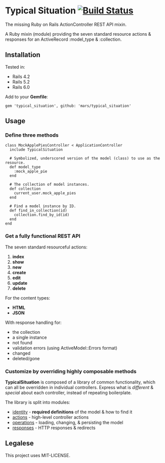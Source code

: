 # Typical Situation [![Build Status](https://travis-ci.org/mars/typical_situation.png)](https://travis-ci.org/mars/typical_situation)

The missing Ruby on Rails ActionController REST API mixin.

A Ruby mixin (module) providing the seven standard resource actions & responses for an ActiveRecord :model_type & :collection.

## Installation

Tested in:

- Rails 4.2
- Rails 5.2
- Rails 6.0

Add to your **Gemfile**:

    gem 'typical_situation', github: 'mars/typical_situation'

## Usage

### Define three methods

    class MockApplePiesController < ApplicationController
      include TypicalSituation

      # Symbolized, underscored version of the model (class) to use as the resource.
      def model_type
        :mock_apple_pie
      end

      # The collection of model instances.
      def collection
        current_user.mock_apple_pies
      end

      # Find a model instance by ID.
      def find_in_collection(id)
        collection.find_by_id(id)
      end
    end

### Get a fully functional REST API

The seven standard resourceful actions:

  1. **index**
  2. **show**
  3. **new**
  4. **create**
  5. **edit**
  6. **update**
  7. **delete**

For the content types:

  * **HTML**
  * **JSON**

With response handling for:

  * the collection
  * a single instance
  * not found
  * validation errors (using ActiveModel::Errors format)
  * changed
  * deleted/gone

### Customize by overriding highly composable methods

**TypicalSituation** is composed of a library of common functionality, which can all be overridden in individual controllers. Express what is *different* & *special* about each controller, instead of repeating boilerplate.

The library is split into modules:

  * [identity](https://github.com/mars/typical_situation/blob/master/lib/typical_situation/identity.rb) - **required definitions** of the model & how to find it
  * [actions](https://github.com/mars/typical_situation/blob/master/lib/typical_situation/actions.rb) - high-level controller actions
  * [operations](https://github.com/mars/typical_situation/blob/master/lib/typical_situation/operations.rb) - loading, changing, & persisting the model
  * [responses](https://github.com/mars/typical_situation/blob/master/lib/typical_situation/responses.rb) - HTTP responses & redirects

## Legalese

This project uses MIT-LICENSE.
